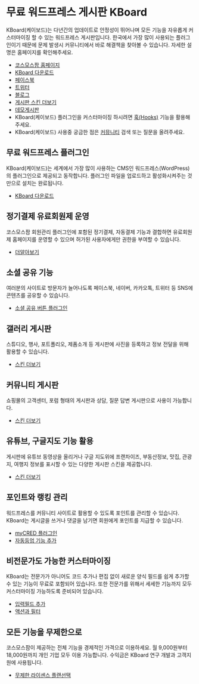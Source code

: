 # 무료 워드프레스 게시판 KBoard

KBoard(케이보드)는 다년간의 업데이트로 안정성이 뛰어나며 모든 기능을 자유롭게 커스터마이징 할 수 있는 워드프레스 게시판입니다.
한국에서 가장 많이 사용되는 플러그인이기 때문에 문제 발생시 커뮤니티에서 바로 해결책을 찾아볼 수 있습니다.
자세한 설명은 홈페이지를 확인해주세요.
- [코스모스팜 홈페이지](https://www.cosmosfarm.com/)
- [KBoard 다운로드](https://www.cosmosfarm.com/products/kboard)
- [페이스북](https://www.facebook.com/cosmosfarm.sns)
- [트위터](https://twitter.com/cosmosfarm)
- [블로그](https://blog.cosmosfarm.com/)
- [게시판 스킨 더보기](https://www.cosmosfarm.com/wpstore)
- [데모게시판](https://www.cosmosfarm.com/demo/)
- KBoard(케이보드) 플러그인을 커스터마이징 하시려면 [훅(Hooks)](https://www.cosmosfarm.com/products/kboard/hooks) 기능을 활용해주세요.
- KBoard(케이보드) 사용중 궁금한 점은 [커뮤니티](https://www.cosmosfarm.com/threads) 검색 또는 질문을 올려주세요.

## 무료 워드프레스 플러그인
KBoard(케이보드)는 세계에서 가장 많이 사용하는 CMS인 워드프레스(WordPress)의 플러그인으로 제공되고 동작합니다. 플러그인 파일을 업로드하고 활성화시켜주는 것 만으로 설치는 완료됩니다.
- [KBoard 다운로드](https://www.cosmosfarm.com/products/kboard)

## 정기결제 유료회원제 운영
코스모스팜 회원관리 플러그인에 포함된 정기결제, 자동결제 기능과 결합하면 유료회원제 홈페이지를 운영할 수 있으며 허가된 사용자에게만 권한을 부여할 수 있습니다.
- [더알아보기](https://www.cosmosfarm.com/wpstore/product/cosmosfarm-members)

## 소셜 공유 기능
여러분의 사이트로 방문자가 늘어나도록 페이스북, 네이버, 카카오톡, 트위터 등 SNS에 콘텐츠를 공유할 수 있습니다.
- [소셜 공유 버튼 플러그인](https://ko.wordpress.org/plugins/cosmosfarm-share-buttons/)

## 갤러리 게시판
스튜디오, 행사, 포트폴리오, 제품소개 등 게시판에 사진을 등록하고 정보 전달을 위해 활용할 수 있습니다.
- [스킨 더보기](https://www.cosmosfarm.com/wpstore/category/kboard_gallery)

## 커뮤니티 게시판
쇼핑몰의 고객센터, 포럼 형태의 게시판과 상담, 질문 답변 게시판으로 사용이 가능합니다.
- [스킨 더보기](https://www.cosmosfarm.com/wpstore/category/kboard_community)

## 유튜브, 구글지도 기능 활용
게시판에 유튜브 동영상을 올리거나 구글 지도위에 프랜차이즈, 부동산정보, 맛집, 관광지, 여행지 정보를 표시할 수 있는 다양한 게시판 스킨을 제공합니다.
- [스킨 더보기](https://www.cosmosfarm.com/wpstore/category/kboard)

## 포인트와 랭킹 관리
워드프레스를 커뮤니티 사이트로 활용할 수 있도록 포인트를 관리할 수 있습니다. KBoard는 게시글을 쓰거나 댓글을 남기면 회원에게 포인트를 지급할 수 있습니다.
- [myCRED 플러그인](https://ko.wordpress.org/plugins/mycred/)
- [자동등업 기능 추가](https://www.cosmosfarm.com/wpstore/product/cosmosfarm-members)

## 비전문가도 가능한 커스터마이징
KBoard는 전문가가 아니어도 코드 추가나 편집 없이 새로운 양식 필드를 쉽게 추가할 수 있는 기능이 무료로 포함되어 있습니다. 또한 전문가를 위해서 세세한 기능까지 모두 커스터마이징 가능하도록 준비되어 있습니다.
- [입력필드 추가](https://blog.cosmosfarm.com/?p=214)
- [액션과 필터](http://www.cosmosfarm.com/products/kboard/hooks)

## 모든 기능을 무제한으로
코스모스팜이 제공하는 전체 기능을 경제적인 가격으로 이용하세요.
월 9,000원부터 18,000원까지 개인 기업 모두 이용 가능합니다.
수익금은 KBoard 연구 개발과 고객지원에 사용됩니다.
- [무제한 라이센스 플랜선택](https://www.cosmosfarm.com/wpstore/category/license)

